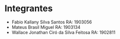 # Integrantes
- Fabio Kallany Silva Santos RA: 1903056
- Mateus Brasil Miguel RA: 1903134
- Wallace Jonathan Ciró da Silva Feitosa RA: 1902811

